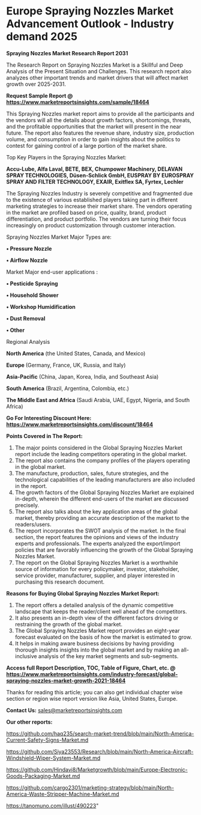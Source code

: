   # Europe Spraying Nozzles Market Advancement Outlook - Industry demand 2025

<strong>Spraying Nozzles Market Research Report 2031</strong>

The Research Report on Spraying Nozzles Market is a Skillful and Deep Analysis of the Present Situation and Challenges. This research report also analyzes other important trends and market drivers that will affect market growth over 2025-2031.

<strong>Request Sample Report @ <a href=https://www.marketreportsinsights.com/sample/18464>https://www.marketreportsinsights.com/sample/18464</a></strong>

This Spraying Nozzles market report aims to provide all the participants and the vendors will all the details about growth factors, shortcomings, threats, and the profitable opportunities that the market will present in the near future. The report also features the revenue share, industry size, production volume, and consumption in order to gain insights about the politics to contest for gaining control of a large portion of the market share.

Top Key Players in the Spraying Nozzles Market:

<strong>Accu-Lube, Alfa Laval, BETE, BEX, Chumpower Machinery, DELAVAN SPRAY TECHNOLOGIES, Düsen-Schlick GmbH, EUSPRAY BY EUROSPRAY SPRAY AND FILTER TECHNOLOGY, EXAIR, Exitflex SA, Fyrtex, Lechler</strong>

The Spraying Nozzles Industry is severely competitive and fragmented due to the existence of various established players taking part in different marketing strategies to increase their market share. The vendors operating in the market are profiled based on price, quality, brand, product differentiation, and product portfolio. The vendors are turning their focus increasingly on product customization through customer interaction.

Spraying Nozzles Market Major Types are:

<strong>• Pressure Nozzle

• Airflow Nozzle</strong>

Market Major end-user applications :

<strong>• Pesticide Spraying

• Household Shower

• Workshop Humidification

• Dust Removal

• Other</strong>

Regional Analysis

</u><strong><b>North America</b></strong> (the United States, Canada, and Mexico)

<strong><b>Europe </b></strong>(Germany, France, UK, Russia, and Italy)

<strong><b>Asia-Pacific</b></strong> (China, Japan, Korea, India, and Southeast Asia)

<strong><b>South America</b></strong> (Brazil, Argentina, Colombia, etc.)

<strong><b>The Middle East and Africa</b></strong> (Saudi Arabia, UAE, Egypt, Nigeria, and South Africa)

<strong>Go For Interesting Discount Here: <a href=https://www.marketreportsinsights.com/discount/18464>https://www.marketreportsinsights.com/discount/18464</a></strong>

<strong>Points Covered in The Report:</strong>
<ol>
  <li>The major points considered in the Global Spraying Nozzles Market report include the leading competitors operating in the global market.</li>
  <li>The report also contains the company profiles of the players operating in the global market.</li>
  <li>The manufacture, production, sales, future strategies, and the technological capabilities of the leading manufacturers are also included in the report.</li>
  <li>The growth factors of the Global Spraying Nozzles Market are explained in-depth, wherein the different end-users of the market are discussed precisely.</li>
  <li>The report also talks about the key application areas of the global market, thereby providing an accurate description of the market to the readers/users.</li>
  <li>The report incorporates the SWOT analysis of the market. In the final section, the report features the opinions and views of the industry experts and professionals. The experts analyzed the export/import policies that are favorably influencing the growth of the Global Spraying Nozzles Market.</li>
  <li>The report on the Global Spraying Nozzles Market is a worthwhile source of information for every policymaker, investor, stakeholder, service provider, manufacturer, supplier, and player interested in purchasing this research document.</li>
</ol>
<strong>Reasons for Buying Global Spraying Nozzles Market Report:</strong>

<ol>
  <li>The report offers a detailed analysis of the dynamic competitive landscape that keeps the reader/client well ahead of the competitors.</li>
  <li>It also presents an in-depth view of the different factors driving or restraining the growth of the global market.</li>
  <li>The Global Spraying Nozzles Market report provides an eight-year forecast evaluated on the basis of how the market is estimated to grow.</li>
  <li>It helps in making aware business decisions by having providing thorough insights insights into the global market and by making an all-inclusive analysis of the key market segments and sub-segments.</li>
</ol>
<strong>Access full Report Description, TOC, Table of Figure, Chart, etc. @ <a href=https://www.marketreportsinsights.com/industry-forecast/global-spraying-nozzles-market-growth-2021-18464>https://www.marketreportsinsights.com/industry-forecast/global-spraying-nozzles-market-growth-2021-18464</a></strong>


Thanks for reading this article; you can also get individual chapter wise section or region wise report version like Asia, United States, Europe.

<strong>Contact Us:</strong>
sales@marketreportsinsights.com

<strong>Our other reports:</strong>

<a href=https://github.com/haq235/search-market-trend/blob/main/North-America-Current-Safety-Signs-Market.md>https://github.com/haq235/search-market-trend/blob/main/North-America-Current-Safety-Signs-Market.md</a>

<a href=https://github.com/Siya23553/Research/blob/main/North-America-Aircraft-Windshield-Wiper-System-Market.md>https://github.com/Siya23553/Research/blob/main/North-America-Aircraft-Windshield-Wiper-System-Market.md</a>

<a href=https://github.com/Hindavi8/Marketgrowth/blob/main/Europe-Electronic-Goods-Packaging-Market.md>https://github.com/Hindavi8/Marketgrowth/blob/main/Europe-Electronic-Goods-Packaging-Market.md</a>

<a href=https://github.com/cargo2301/marketing-strategy/blob/main/North-America-Waste-Stripper-Machine-Market.md>https://github.com/cargo2301/marketing-strategy/blob/main/North-America-Waste-Stripper-Machine-Market.md</a>

<a href=https://tanomuno.com/illust/490223>https://tanomuno.com/illust/490223</a>"
